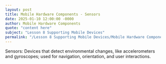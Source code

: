 ```yaml
---
layout: post
title: Mobile Hardware Components - Sensors
date: 2025-01-10 12:00:00 -0000
author: Mobile Hardware Components
quote: "content here"
subject: "Lesson 8 Supporting Mobile Devices"
permalink: "/Lesson 8 Supporting Mobile Devices/Mobile Hardware Components/Mobile Hardware Components - Sensors"
---
```


Sensors: Devices that detect environmental changes, like accelerometers and gyroscopes; used for navigation, orientation, and user interactions.
